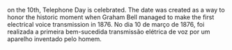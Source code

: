 on the 10th, Telephone Day is celebrated. The date was created as a way to honor the historic moment when Graham Bell managed to make the first electrical voice transmission in 1876.
No dia 10 de março de 1876, foi realizada a primeira bem-sucedida transmissão elétrica de voz por um aparelho inventado pelo homem.
